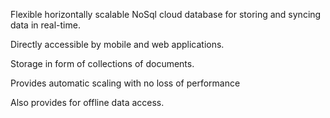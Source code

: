 Flexible horizontally scalable NoSql cloud database for storing and syncing data in real-time.

Directly accessible by mobile and web applications.

Storage in form of collections of documents.

Provides automatic scaling with no loss of performance

Also provides for offline data access.